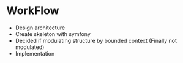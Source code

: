 # WorkFlow

- Design architecture
- Create skeleton with symfony
- Decided if modulating structure by bounded context (Finally not modulated)
- Implementation